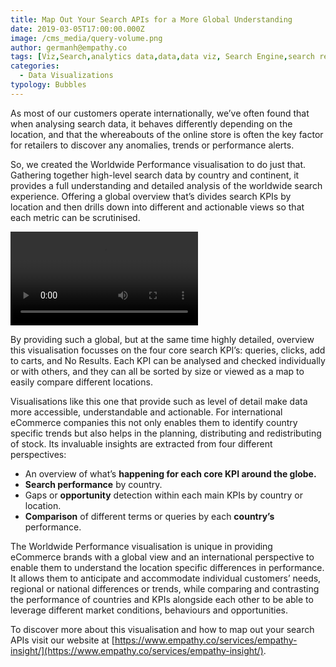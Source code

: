 ```yaml
---
title: Map Out Your Search APIs for a More Global Understanding
date: 2019-03-05T17:00:00.000Z
image: /cms_media/query-volume.png
author: germanh@empathy.co
tags: [Viz,Search,analytics data,data,data viz, Search Engine,search result,Data visualisation,Data visualization,infographics,analytics,ecommerce,Seasonal Keywords]
categories:
  - Data Visualizations
typology: Bubbles
---
```

As most of our customers operate internationally, we’ve often found that when analysing search data, it behaves differently depending on the location, and that the whereabouts of the online store is often the key factor for retailers to discover any anomalies, trends or performance alerts.

So, we created the Worldwide Performance visualisation to do just that. Gathering together high-level search data by country and continent, it provides a full understanding and detailed analysis of the worldwide search experience. Offering a global overview that’s divides search KPIs by location and then drills down into different and actionable views so that each metric can be scrutinised.

<video controls poster=""><source src="/cms_media/video-query-volume.mp4" type="video/mp4"></video>

By providing such a global, but at the same time highly detailed, overview this visualisation focusses on the four core search KPI’s: queries, clicks, add to carts, and No Results. Each KPI can be analysed and checked individually or with others, and they can all be sorted by size or viewed as a map to easily compare different locations.

Visualisations like this one that provide such as level of detail make data more accessible, understandable and actionable. For international eCommerce companies this not only enables them to identify country specific trends but also helps in the planning, distributing and redistributing of stock. Its invaluable insights are extracted from four different perspectives:

* An overview of what’s **happening for each core KPI around the globe.**
* **Search performance** by country.
* Gaps or **opportunity** detection within each main KPIs by country or location.
* **Comparison** of different terms or queries by each **country’s** performance.

The Worldwide Performance visualisation is unique in providing eCommerce brands with a global view and an international perspective to enable them to understand the location specific differences in performance. It allows them to anticipate and accommodate individual customers’ needs, regional or national differences or trends, while comparing and contrasting the performance of countries and KPIs alongside each other to be able to leverage different market conditions, behaviours and opportunities.

To discover more about this visualisation and how to map out your search APIs visit our website at [https://www.empathy.co/services/empathy-insight/](https://www.empathy.co/services/empathy-insight/).
